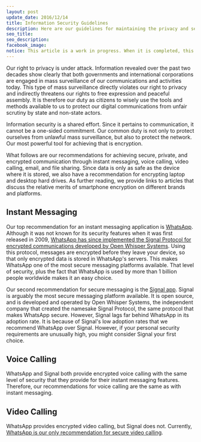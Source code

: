 ```yaml
---
layout: post
update_date: 2016/12/14
title: Information Security Guidelines
description: Here are our guidelines for maintaining the privacy and security of our digital communications, including a list of recommended apps and tools.
seo_title:
seo_description:
facebook_image:
notice: This article is a work in progress. When it is completed, this notice will be removed.
---
```


Our right to privacy is under attack. Information revealed over the past two decades show clearly that both governments and international corporations are engaged in mass surveillance of our communications and activities today. This type of mass surveillance directly violates our right to privacy and indirectly threatens our rights to free expression and peaceful assembly. It is therefore our duty as citizens to wisely use the tools and methods available to us to protect our digital communications from unfair scrutiny by state and non-state actors.

Information security is a shared effort. Since it pertains to communication, it cannot be a one-sided commitment. Our common duty is not only to protect ourselves from unlawful mass surveillance, but also to protect the network. Our most powerful tool for achieving that is encryption.

What follows are our recommendations for achieving secure, private, and encrypted communication through instant messaging, voice calling, video calling, email, and file sharing. Since data is only as safe as the device where it is stored, we also have a recommendation for encrypting laptop and desktop hard drives. As further reading, we provide links to articles that discuss the relative merits of smartphone encryption on different brands and platforms.

## Instant Messaging

Our top recommendation for an instant messaging application is [WhatsApp](https://www.whatsapp.com/download/). Although it was not known for its security features when it was first released in 2009, [WhatsApp has since implemented the Signal Protocol for encrypted communications developed by Open Whisper Systems](https://whispersystems.org/blog/whatsapp-complete/). Using this protocol, messages are encrypted before they leave your device, so that only encrypted data is stored in WhatsApp's servers. This makes WhatsApp one of the most secure messaging platforms available. That level of security, plus the fact that WhatsApp is used by more than 1 billion people worldwide makes it an easy choice.

Our second recommendation for secure messaging is the [Signal app](https://whispersystems.org/). Signal is arguably the most secure messaging platform available. It is open source, and is developed and operated by Open Whisper Systems, the independent company that created the namesake Signal Protocol, the same protocol that makes WhatsApp secure. However, Signal lags far behind WhatsApp in its adoption rate. It is because of Signal's low adoption rates that we recommend WhatsApp over Signal. However, if your personal security requirements are unusually high, you might consider Signal your first choice.

## Voice Calling

WhatsApp and Signal both provide encrypted voice calling with the same level of security that they provide for their instant messaging features. Therefore, our recommendations for voice calling are the same as with instant messaging.

## Video Calling

WhatsApp provides encrypted video calling, but Signal does not. Currently, [WhatsApp is our only recommendation for secure video calling](https://nakedsecurity.sophos.com/2016/11/16/whatsapp-tightens-user-privacy-with-encrypted-video-calls/).
